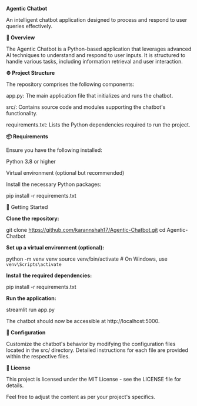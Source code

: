 **Agentic Chatbot**

An intelligent chatbot application designed to process and respond to user queries effectively.

**🧠 Overview**

The Agentic Chatbot is a Python-based application that leverages advanced AI techniques to understand and respond to user inputs. It is structured to handle various tasks, including information retrieval and user interaction.

**⚙️ Project Structure**

The repository comprises the following components:

app.py: The main application file that initializes and runs the chatbot.

src/: Contains source code and modules supporting the chatbot's functionality.

requirements.txt: Lists the Python dependencies required to run the project.



**📦 Requirements**

Ensure you have the following installed:

Python 3.8 or higher

Virtual environment (optional but recommended)

Install the necessary Python packages:

pip install -r requirements.txt

🚀 Getting Started

**Clone the repository:**

git clone https://github.com/karannshah17/Agentic-Chatbot.git
cd Agentic-Chatbot


**Set up a virtual environment (optional):**

python -m venv venv
source venv/bin/activate  # On Windows, use `venv\Scripts\activate`


**Install the required dependencies:**

pip install -r requirements.txt


**Run the application:**

streamlit run app.py


The chatbot should now be accessible at http://localhost:5000.

**🔧 Configuration**

Customize the chatbot's behavior by modifying the configuration files located in the src/ directory. Detailed instructions for each file are provided within the respective files.


**📄 License**

This project is licensed under the MIT License - see the LICENSE
 file for details.

Feel free to adjust the content as per your project's specifics.
